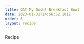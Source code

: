 ```yaml
---
title: OAT My Gosh! Breakfast Bowl
date: 2023-01-31T14:56:52.101Z
order: 5
layout: recipe
---
```

Recipe